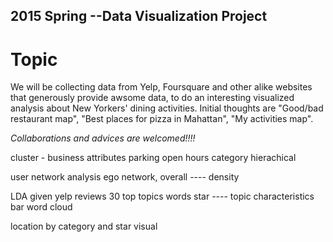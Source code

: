  
2015 Spring --Data Visualization Project
---------------

# Topic
We will be collecting data from Yelp, Foursquare and other alike websites that generously provide awsome data, to do an interesting visualized analysis about New Yorkers' dining activities. Initial thoughts are "Good/bad restaurant map", "Best places for pizza in Mahattan", "My activities map".

*Collaborations and advices are welcomed!!!!*



cluster - business attributes parking open hours category
hierachical 

user network analysis 
ego network,
overall ---- density 

LDA
given yelp reviews 
30 top topics words
star ---- topic characteristics
bar
word cloud

location by category and star visual
